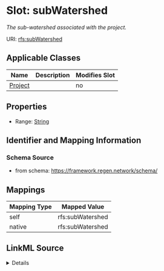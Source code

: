 

# Slot: subWatershed


_The sub-watershed associated with the project._





URI: [rfs:subWatershed](https://framework.regen.network/schema/subWatershed)



<!-- no inheritance hierarchy -->





## Applicable Classes

| Name | Description | Modifies Slot |
| --- | --- | --- |
| [Project](Project.md) |  |  no  |







## Properties

* Range: [String](String.md)





## Identifier and Mapping Information







### Schema Source


* from schema: https://framework.regen.network/schema/




## Mappings

| Mapping Type | Mapped Value |
| ---  | ---  |
| self | rfs:subWatershed |
| native | rfs:subWatershed |




## LinkML Source

<details>
```yaml
name: subWatershed
description: The sub-watershed associated with the project.
from_schema: https://framework.regen.network/schema/
rank: 1000
slot_uri: rfs:subWatershed
alias: subWatershed
domain_of:
- Project
range: string

```
</details>